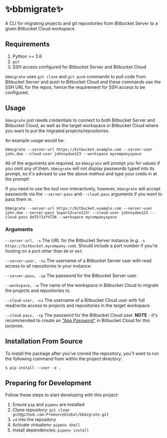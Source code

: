 :sparkles:bbmigrate:sparkles:
========

A CLI for migrating projects and git repositories from Bitbucket Server to a given Bitbucket Cloud workspace.

## Requirements

1. Python >= 3.6
2. `git`
3. SSH access configured for Bitbucket Server and Bitbucket Cloud

`bbmigrate` uses `git clone` and `git push` commands to pull code from Bitbucket Server and push to Bitbucket Cloud and these commands use the SSH URL for the repos, hence the requirement for SSH access to be configured.

## Usage

`bbmigrate` just needs credentials to connect to both Bitbucket Server and Bitbucket Cloud, as well as the target workspace in Bitbucket Cloud where you want to put the migrated projects/repositories.

An example usage would be:

```
bbmigrate --server-url https://bitbucket.example.com --server-user john.doe --cloud-user johnnydoe123 --workspace mycompanyspace
```

All of the arguments are required, so `bbmigrate` will prompt you for values if you omit any of them. `bbmigrate` will not display passwords typed into its prompt, so it's advised to use the above method and type your creds in at the prompt!

If you need to use the tool non-interactively, however, `bbmigrate` will accept passwords via the `--server-pass` and `--cloud-pass` arguments if you want to pass them in.

```
bbmigrate --server-url https://bitbucket.example.com --server-user john.doe --server-pass SuperS3cure123! --cloud-user johnnydoe123 --cloud-pass QeT5?JzY%T2N --workspace mycompanyspace
```

### Arguments

`--server-url, -s`      The URL for the Bitbucket Server instance (e.g. `-s https://bitbucket.mycompany.com`). Should include a port number if you're hosting on a port other than `80` or `443`.

`--server-user, -su`    The username of a Bitbucket Server user with read access to all repositories in your instance.

`--server-pass, -sp`    The password for the Bitbucket Server user.

`--workspace, -w`       The name of the workspace in Bitbucket Cloud to migrate the projects and repositories to.

`--cloud-user, -cu`     The username of a Bitbucket Cloud user with full read/write access to projects and repositories in the target workspace.

`--cloud-pass, -cp`     The password for the Bitbucket Cloud user. **NOTE** - it's recommended to create an ["App Password"](https://support.atlassian.com/bitbucket-cloud/docs/app-passwords/) in Bitbucket Cloud for this purpose.

## Installation From Source

To install the package after you've cloned the repository, you'll want to run the following command from within the project directory:

```
$ pip install --user -e .
```

## Preparing for Development

Follow these steps to start developing with this project:

1. Ensure `pip` and `pipenv` are installed
2. Clone repository: `git clone git@github.com:PremiereGlobal/bbmigrate.git`
3. `cd` into the repository
4. Activate virtualenv: `pipenv shell`
5. Install dependencies: `pipenv install`